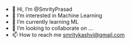 - 👋 Hi, I’m @SmrityPrasad
- 👀 I’m interested in Machine Learning
- 🌱 I’m currently learning ML
- 💞️ I’m looking to collaborate on ...
- 📫 How to reach me smritykashvi@gmail.com

<!---
SmrityPrasad/SmrityPrasad is a ✨ special ✨ repository because its `README.md` (this file) appears on your GitHub profile.
You can click the Preview link to take a look at your changes.
--->
